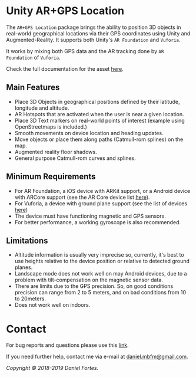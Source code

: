 # Unity AR+GPS Location

The `AR+GPS Location` package brings the ability to position 3D objects in
real-world geographical locations via their GPS coordinates using Unity and
Augmented-Reality. It supports both Unity's `AR Foundation` and `Vuforia`.

It works by mixing both GPS data and the AR tracking done by `AR Foundation` of
`Vuforia`. 

Check the full documentation for the asset [here](http://docs.unity-ar-gps-location.com).

## Main Features
* Place 3D Objects in geographical positions defined by their latitude, longitude and altitude.
* AR Hotspots that are activated when the user is near a given location.
* Place 3D Text markers on real-world points of interest (example using OpenStreetmaps is included.)
* Smooth movements on device location and heading updates.
* Move objects or place them along paths (Catmull-rom splines) on the map.
* Augmented reality floor shadows.
* General purpose Catmull-rom curves and splines.

## Minimum Requirements
* For AR Foundation, a iOS device with ARKit support, or a Android device with ARCore support (see the AR Core device list [here](https://developers.google.com/ar/discover/supported-devices)).
* For Vuforia, a device with ground plane support (see the list of devices [here](https://library.vuforia.com/articles/Solution/vuforia-fusion-supported-devices.html))
* The device must have functioning magnetic and GPS sensors.
* For better performance, a working gyroscope is also recommended.

## Limitations

* Altitude information is usually very imprecise so, currently, it's best to use heights relative to the device position or relative to detected ground planes.
* Landscape mode does not work well on may Android devices, due to a problem with tilt-compensation on the magnetic sensor data.
* There are limits due to the GPS precision. So, on good conditions precision can range from 2 to 5 meters, and on bad conditions from 10 to 20meters.
* Does not work well on indoors.

# Contact

For bug reports and questions please use this [link](https://github.com/dmbfm/unity-ar-gps-location-issues/issues/new).

If you need further help, contact me via e-mail at <daniel.mbfm@gmail.com>.

*Copyright © 2018-2019 Daniel Fortes.*
